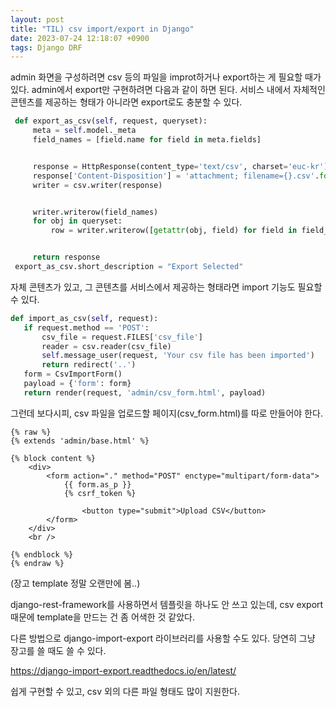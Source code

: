 ```yaml
---
layout: post
title: "TIL) csv import/export in Django"
date: 2023-07-24 12:18:07 +0900
tags: Django DRF
---
```


admin 화면을 구성하려면 csv 등의 파일을 improt하거나 export하는 게 필요할 때가 있다. admin에서 export만 구현하려면 다음과 같이 하면 된다.
서비스 내에서 자체적인 콘텐츠를 제공하는 형태가 아니라면 export로도 충분할 수 있다.

```python
 def export_as_csv(self, request, queryset):
     meta = self.model._meta
     field_names = [field.name for field in meta.fields]


     response = HttpResponse(content_type='text/csv', charset='euc-kr')
     response['Content-Disposition'] = 'attachment; filename={}.csv'.format(meta)
     writer = csv.writer(response)


     writer.writerow(field_names)
     for obj in queryset:
         row = writer.writerow([getattr(obj, field) for field in field_names])


     return response
 export_as_csv.short_description = "Export Selected"
```

자체 콘텐츠가 있고, 그 콘텐츠를 서비스에서 제공하는 형태라면 import 기능도 필요할 수 있다.

```python
def import_as_csv(self, request):
   if request.method == 'POST':
       csv_file = request.FILES['csv_file']
       reader = csv.reader(csv_file)
       self.message_user(request, 'Your csv file has been imported')
       return redirect('..')
   form = CsvImportForm()
   payload = {'form': form}
   return render(request, 'admin/csv_form.html', payload)
```

그런데 보다시피, csv 파일을 업로드할 페이지(csv_form.html)를 따로 만들어야 한다.

```django
{% raw %}
{% extends 'admin/base.html' %}

{% block content %}
    <div>
        <form action="." method="POST" enctype="multipart/form-data">
            {{ form.as_p }}
            {% csrf_token %}

                <button type="submit">Upload CSV</button>
        </form>
    </div>
    <br />

{% endblock %}
{% endraw %}
```

(장고 template 정말 오랜만에 봄..)

django-rest-framework를 사용하면서 템플릿을 하나도 안 쓰고 있는데, csv export 때문에 template을 만드는 건 좀 어색한 것 같았다.

다른 방법으로 django-import-export 라이브러리를 사용할 수도 있다. 당연히 그냥 장고를 쓸 때도 쓸 수 있다.

https://django-import-export.readthedocs.io/en/latest/

쉽게 구현할 수 있고, csv 외의 다른 파일 형태도 많이 지원한다.
